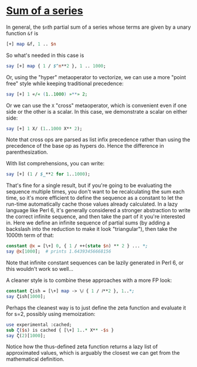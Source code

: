 [1]: https://rosettacode.org/wiki/Sum_of_a_series

# [Sum of a series][1]

In general, the `$n`th partial sum of a series whose terms are given by a unary function `&f` is

```perl
[+] map &f, 1 .. $n
```


So what's needed in this case is

```perl
say [+] map { 1 / $^n**2 }, 1 .. 1000;
```


Or, using the "hyper" metaoperator to vectorize, we can use a more "point free" style while keeping traditional precedence:

```perl
say [+] 1 «/« (1..1000) »**» 2;
```


Or we can use the `X` "cross" metaoperator, which is convenient even if one side or the other is a scalar. In this case, we demonstrate a scalar on either side:

```perl
say [+] 1 X/ (1..1000 X** 2);
```


Note that cross ops are parsed as list infix precedence rather than using the precedence of the base op as hypers do. Hence the difference in parenthesization.



With list comprehensions, you can write:

```perl
say [+] (1 / $_**2 for 1..1000);
```


That's fine for a single result, but if you're going to be evaluating the sequence multiple times, you don't want to be recalculating the sum each time, so it's more efficient to define the sequence as a constant to let the run-time automatically cache those values already calculated. In a lazy language like Perl 6, it's generally considered a stronger abstraction to write the correct infinite sequence, and then take the part of it you're interested in.
Here we define an infinite sequence of partial sums (by adding a backslash into the reduction to make it look "triangular"), then take the 1000th term of that:

```perl
constant @x = [\+] 0, { 1 / ++(state $n) ** 2 } ... *;
say @x[1000];  # prints 1.64393456668156
```


Note that infinite constant sequences can be lazily generated in Perl 6, or this wouldn't work so well...



A cleaner style is to combine these approaches with a more FP look:

```perl
constant ζish = [\+] map -> \𝑖 { 1 / 𝑖**2 }, 1..*;
say ζish[1000];
```


Perhaps the cleanest way is to just define the zeta function and evaluate it for s=2, possibly using memoization:

```perl
use experimental :cached;
sub ζ($s) is cached { [\+] 1..* X** -$s }
say ζ(2)[1000];
```


Notice how the thus-defined zeta function returns a lazy list of approximated values, which is arguably the closest we can get from the mathematical definition.